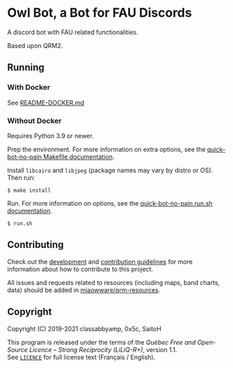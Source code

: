 # Owl Bot, a Bot for FAU Discords

A discord bot with FAU related functionalities.

Based upon QRM2.

## Running

### With Docker

See [README-DOCKER.md](./README-DOCKER.md)

### Without Docker

Requires Python 3.9 or newer.

Prep the environment. For more information on extra options, see the [quick-bot-no-pain Makefile documentation](https://github.com/0x5c/quick-bot-no-pain/blob/master/docs/makefile.md).

Install `libcairo` and `libjpeg` (package names may vary by distro or OS). Then run:

```
$ make install
```

Run. For more information on options, see the [quick-bot-no-pain run.sh documentation](https://github.com/0x5c/quick-bot-no-pain/blob/master/docs/run.sh.md).

```
$ run.sh
```

## Contributing

Check out the [development](/DEVELOPING.md) and [contribution guidelines](https://github.com/miaowware/.github/blob/master/CONTRIBUTING.md) for more information about how to contribute to this project.

All issues and requests related to resources (including maps, band charts, data) should be added in [miaowware/qrm-resources](https://github.com/miaowware/qrm-resources).

## Copyright

Copyright (C) 2019-2021 classabbyamp, 0x5c, SaitoH

This program is released under the terms of the *Québec Free and Open-Source Licence – Strong Reciprocity (LiLiQ-R+)*, version 1.1.  
See [`LICENCE`](LICENCE) for full license text (Français / English).
